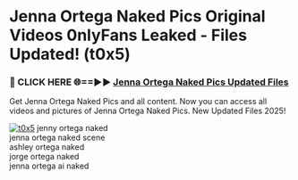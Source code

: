 # Jenna Ortega Naked Pics Original Videos 0nlyFans Leaked - Files Updated! (t0x5)

<h3>🔴 CLICK HERE 🌐==►► <a href="https://tinyurl.com/yckcrads" rel="nofollow">Jenna Ortega Naked Pics Updated Files</a></h3>

Get Jenna Ortega Naked Pics and all content. Now you can access all videos and pictures of Jenna Ortega Naked Pics. New Updated Files 2025!

[![t0x5](https://i.imgur.com/hpKpOFt.gif)](https://tinyurl.com/yckcrads)
jenny ortega naked<br>
jenna ortega naked scene<br>
ashley ortega naked<br>
jorge ortega naked<br>
jenna ortega ai naked